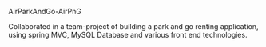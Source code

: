 
AirParkAndGo-AirPnG

Collaborated in a team-project of building a park and go renting application, using spring MVC, MySQL Database and
various front end technologies.
